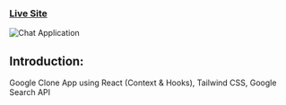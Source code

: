 ### [Live Site](https://znoogle.netlify.app/)

![Chat Application](https://i.ibb.co/82pqxJz/Google-Clone-App.png)

## Introduction:
Google Clone App using React (Context & Hooks), Tailwind CSS, Google Search API
